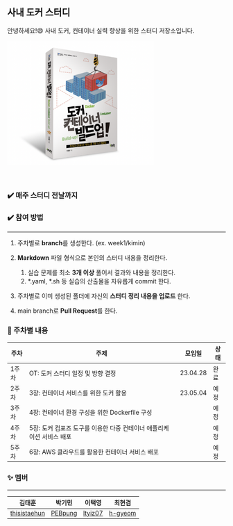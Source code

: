## 사내 도커 스터디
안녕하세요!:smile: 사내 도커, 컨테이너 실력 향상을 위한 스터디 저장소입니다.        

<img src="asset/image.png" alt="도커, 컨테이너 빌드업!" style="zoom:33%;" />

​      

### :heavy_check_mark: 매주 스터디 전날까지
### :heavy_check_mark: 참여 방법
****

1. 주차별로 **branch**를 생성한다. (ex. week1/kimin)
2. **Markdown** 파일 형식으로 본인의 스터디 내용을 정리한다. 
   1. 실습 문제를 최소 **3개 이상** 풀어서 결과와 내용을 정리한다. 
   2. *.yaml, *.sh 등 실습의 산출물을 자유롭게 commit 한다.

3. 주차별로 이미 생성된 폴더에 자신의 **스터디 정리 내용을 업로드** 한다. 
4. main branch로 **Pull Request**를 한다. 



### :pushpin: 주차별 내용

| 주차  | 주제                                                         | 모임일   | 상태 |
| ----- | ------------------------------------------------------------ | -------- | ---- |
| 1주차 | OT: 도커 스터디 일정 및 방향 결정                            | 23.04.28 | 완료 |
| 2주차 | 3장: 컨테이너 서비스를 위한 도커 활용                        | 23.05.04 | 예정 |
| 3주차 | 4장: 컨테이너 환경 구성을 위한 Dockerfile 구성               |          | 예정 |
| 4주차 | 5장: 도커 컴포즈 도구를 이용한 다중 컨테이너 애플리케이션 서비스 배포 |          | 예정 |
| 5주차 | 6장: AWS 클라우드를 활용한 컨테이너 서비스 배포              |          | 예정 |

### :sparkles: 멤버
***

|   김태훈  |   박기민   |   이택영   |  최현겸    |
| ---- | ---- | ---- | ---- |
| [thisistaehun](https://github.com/thisistaehun) | [PEBpung](https://github.com/PEBpung) | [ltyiz07](https://github.com/ltyiz07) | [h-gyeom](https://github.com/h-gyeom) |